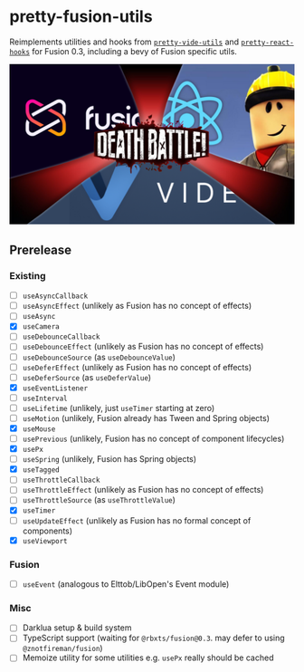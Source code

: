 # pretty-fusion-utils

Reimplements utilities and hooks from [`pretty-vide-utils`] and
[`pretty-react-hooks`] for Fusion 0.3, including a bevy of Fusion specific
utils.

<img src="./assets/death-battle.png"/>

## Prerelease

### Existing

- [ ] `useAsyncCallback`
- [ ] `useAsyncEffect` (unlikely as Fusion has no concept of effects)
- [ ] `useAsync`
- [X] `useCamera`
- [ ] `useDebounceCallback`
- [ ] `useDebounceEffect` (unlikely as Fusion has no concept of effects)
- [ ] `useDebounceSource` (as `useDebounceValue`)
- [ ] `useDeferEffect` (unlikely as Fusion has no concept of effects)
- [ ] `useDeferSource` (as `useDeferValue`)
- [X] `useEventListener`
- [ ] `useInterval`
- [ ] `useLifetime` (unlikely, just `useTimer` starting at zero)
- [ ] `useMotion` (unlikely, Fusion already has Tween and Spring objects)
- [X] `useMouse`
- [ ] `usePrevious` (unlikely, Fusion has no concept of component lifecycles)
- [X] `usePx`
- [ ] `useSpring` (unlikely, Fusion has Spring objects)
- [X] `useTagged`
- [ ] `useThrottleCallback`
- [ ] `useThrottleEffect` (unlikely as Fusion has no concept of effects)
- [ ] `useThrottleSource` (as `useThrottleValue`)
- [X] `useTimer`
- [ ] `useUpdateEffect` (unlikely as Fusion has no formal concept of components)
- [X] `useViewport`

### Fusion

- [ ] `useEvent` (analogous to Elttob/LibOpen's Event module)

### Misc

- [ ] Darklua setup & build system
- [ ] TypeScript support (waiting for `@rbxts/fusion@0.3`. may defer to using `@znotfireman/fusion`)
- [ ] Memoize utility for some utilities e.g. `usePx` really should be cached

[`pretty-vide-utils`]: https://github.com/PepeElToro41/pretty-vide-utils
[`pretty-react-hooks`]: https://github.com/littensy/pretty-react-hooks
